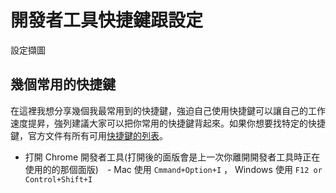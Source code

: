 
# 開發者工具快捷鍵跟設定

設定擷圖

## 幾個常用的快捷鍵
在這裡我想分享幾個我最常用到的快捷鍵，強迫自己使用快捷鍵可以讓自己的工作速度提昇，強列建議大家可以把你常用的快捷鍵背起來。如果你想要找特定的快捷鍵，官方文件有所有可用[快捷鍵的列表](https://developers.google.com/web/tools/chrome-devtools/shortcuts)。

- 打開 Chrome 開發者工具(打開後的面版會是上一次你離開開發者工具時正在使用的的那個面版)　- Mac 使用 `Cmmand+Option+I` ， Windows 使用 `F12 or Control+Shift+I`
